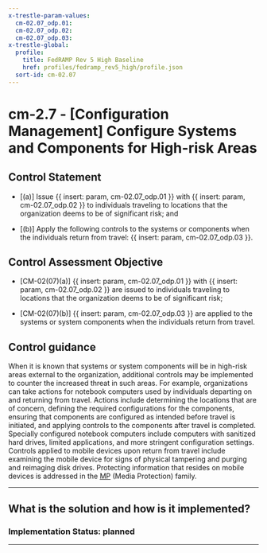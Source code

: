 ```yaml
---
x-trestle-param-values:
  cm-02.07_odp.01:
  cm-02.07_odp.02:
  cm-02.07_odp.03:
x-trestle-global:
  profile:
    title: FedRAMP Rev 5 High Baseline
    href: profiles/fedramp_rev5_high/profile.json
  sort-id: cm-02.07
---
```


# cm-2.7 - \[Configuration Management\] Configure Systems and Components for High-risk Areas

## Control Statement

- \[(a)\] Issue {{ insert: param, cm-02.07_odp.01 }} with {{ insert: param, cm-02.07_odp.02 }} to individuals traveling to locations that the organization deems to be of significant risk; and

- \[(b)\] Apply the following controls to the systems or components when the individuals return from travel: {{ insert: param, cm-02.07_odp.03 }}.

## Control Assessment Objective

- \[CM-02(07)(a)\] {{ insert: param, cm-02.07_odp.01 }} with {{ insert: param, cm-02.07_odp.02 }} are issued to individuals traveling to locations that the organization deems to be of significant risk;

- \[CM-02(07)(b)\] {{ insert: param, cm-02.07_odp.03 }} are applied to the systems or system components when the individuals return from travel.

## Control guidance

When it is known that systems or system components will be in high-risk areas external to the organization, additional controls may be implemented to counter the increased threat in such areas. For example, organizations can take actions for notebook computers used by individuals departing on and returning from travel. Actions include determining the locations that are of concern, defining the required configurations for the components, ensuring that components are configured as intended before travel is initiated, and applying controls to the components after travel is completed. Specially configured notebook computers include computers with sanitized hard drives, limited applications, and more stringent configuration settings. Controls applied to mobile devices upon return from travel include examining the mobile device for signs of physical tampering and purging and reimaging disk drives. Protecting information that resides on mobile devices is addressed in the [MP](#mp) (Media Protection) family.

______________________________________________________________________

## What is the solution and how is it implemented?

<!-- For implementation status enter one of: implemented, partial, planned, alternative, not-applicable -->

<!-- Note that the list of rules under ### Rules: is read-only and changes will not be captured after assembly to JSON -->
<!-- Add control implementation description here for control: cm-2.7 -->

### Implementation Status: planned

______________________________________________________________________
